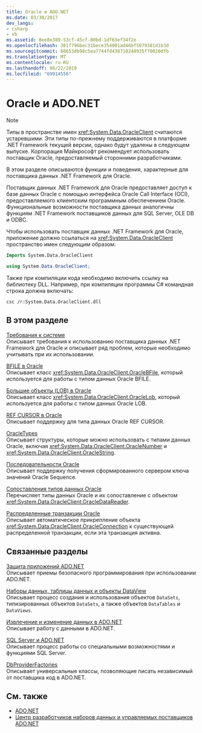 ```yaml
---
title: Oracle и ADO.NET
ms.date: 03/30/2017
dev_langs:
- csharp
- vb
ms.assetid: 8ee8e389-53cf-45cf-80bd-1df63ef34f2e
ms.openlocfilehash: 381f796bec31bece354001ad46bf5079381d1b3d
ms.sourcegitcommit: 68653db98c5ea7744fd438710248935f70020dfb
ms.translationtype: MT
ms.contentlocale: ru-RU
ms.lasthandoff: 08/22/2019
ms.locfileid: "69914556"
---
```

# <a name="oracle-and-adonet"></a>Oracle и ADO.NET
> [!NOTE]
> Типы в пространстве имен <xref:System.Data.OracleClient> считаются устаревшими. Эти типы по-прежнему поддерживаются в платформе .NET Framework текущей версии, однако будут удалены в следующем выпуске. Корпорация Майкрософт рекомендует использовать поставщик Oracle, предоставляемый сторонними разработчиками.  
  
 В этом разделе описываются функции и поведения, характерные для поставщика данных .NET Framework для Oracle.  
  
 Поставщик данных .NET Framework для Oracle предоставляет доступ к базе данных Oracle с помощью интерфейса Oracle Call Interface (OCI), предоставляемого клиентским программным обеспечением Oracle. Функциональные возможности поставщика данных аналогичны функциям .NET Framework поставщиков данных для SQL Server, OLE DB и ODBC.  
  
 Чтобы использовать поставщик данных .NET Framework для Oracle, приложение должно ссылаться на <xref:System.Data.OracleClient> пространство имен следующим образом:  
  
```vb  
Imports System.Data.OracleClient  
```  
  
```csharp  
using System.Data.OracleClient;  
```  
  
 Также при компиляции кода необходимо включить ссылку на библиотеку DLL. Например, при компиляции программы C# командная строка должна включать:  
  
```  
csc /r:System.Data.OracleClient.dll  
```  
  
## <a name="in-this-section"></a>В этом разделе  
 [Требования к системе](../../../../docs/framework/data/adonet/system-requirements-for-the-dotnet-data-provider-for-oracle.md)  
 Описывает требования к использованию поставщика данных .NET Framework для Oracle и описывает ряд проблем, которые необходимо учитывать при их использовании.  
  
 [BFILE в Oracle](../../../../docs/framework/data/adonet/oracle-bfiles.md)  
 Описывает класс <xref:System.Data.OracleClient.OracleBFile>, который используется для работы с типом данных Oracle BFILE.  
  
 [Большие объекты (LOB) в Oracle](../../../../docs/framework/data/adonet/oracle-lobs.md)  
 Описывает класс <xref:System.Data.OracleClient.OracleLob>, который используется для работы с типом данных Oracle LOB.  
  
 [REF CURSOR в Oracle](../../../../docs/framework/data/adonet/oracle-ref-cursors.md)  
 Описывает поддержку для типа данных Oracle REF CURSOR.  
  
 [OracleTypes](../../../../docs/framework/data/adonet/oracletypes.md)  
 Описывает структуры, которые можно использовать с типами данных Oracle, включая <xref:System.Data.OracleClient.OracleNumber> и <xref:System.Data.OracleClient.OracleString>.  
  
 [Последовательности Oracle](../../../../docs/framework/data/adonet/oracle-sequences.md)  
 Описывает поддержку получения сформированного сервером ключа значений Oracle Sequence.  
  
 [Сопоставления типов данных Oracle](../../../../docs/framework/data/adonet/oracle-data-type-mappings.md)  
 Перечисляет типы данных Oracle и их сопоставление с объектом <xref:System.Data.OracleClient.OracleDataReader>.  
  
 [Распределенные транзакции Oracle](../../../../docs/framework/data/adonet/oracle-distributed-transactions.md)  
 Описывает автоматическое прикрепление объекта <xref:System.Data.OracleClient.OracleConnection> к существующей распределенной транзакции, если эта транзакция активна.  
  
## <a name="related-sections"></a>Связанные разделы  
 [Защита приложений ADO.NET](../../../../docs/framework/data/adonet/securing-ado-net-applications.md)  
 Описывает приемы безопасного программирования при использовании ADO.NET.  
  
 [Наборы данных, таблицы данных и объекты DataView](../../../../docs/framework/data/adonet/dataset-datatable-dataview/index.md)  
 Описывает процесс создания и использования объектов `DataSets`, типизированных объектов `DataSets`, а также объектов `DataTables` и `DataViews`.  
  
 [Извлечение и изменение данных в ADO.NET](../../../../docs/framework/data/adonet/retrieving-and-modifying-data.md)  
 Описывает работу с данными в ADO.NET.  
  
 [SQL Server и ADO.NET](../../../../docs/framework/data/adonet/sql/index.md)  
 Описывает процесс работы со специальными возможностями и функциями SQL Server.  
  
 [DbProviderFactories](../../../../docs/framework/data/adonet/dbproviderfactories.md)  
 Описывает универсальные классы, позволяющие писать независимый от поставщика код в ADO.NET.  
  
## <a name="see-also"></a>См. также

- [ADO.NET](../../../../docs/framework/data/adonet/index.md)
- [Центр разработчиков наборов данных и управляемых поставщиков ADO.NET](https://go.microsoft.com/fwlink/?LinkId=217917)

